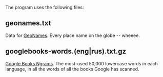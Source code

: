 The program uses the following files:

geonames.txt
------------

Data for [GeoNames](http://download.geonames.org/export/dump/). Every place
name on the globe -- wheeee.

googlebooks-words.(eng|rus).txt.gz
----------------------------------

[Google Books Ngrams](http://storage.googleapis.com/books/ngrams/books/datasetsv2.html).
The most-used 50,000 lowercase words in each language, in all the words of all
the books Google has scanned.

